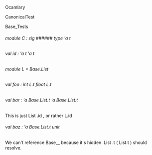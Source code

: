 Ocamlary

CanonicalTest

Base_Tests



######  module          C         :    sig      ######  type        'a     t               



######  val       id   :      'a       t                          'a       t         



       



######  module          L      =   Base.List          



######  val       foo   :     int     L.t                         float     L.t         



######  val       bar   :      'a       Base.List.t                          'a       Base.List.t         

This   is   just   List   .id ,   or   rather   L.id    



######  val       baz   :      'a       Base.List.t                        unit    

We   can't   reference   Base__     because   it's   hidden.   List   .t   ( List.t   )   should   resolve. 



